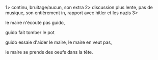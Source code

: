 
1> continu, bruitage/aucun, son extra
2> discussion plus lente, pas de musique, son entièrement in, rapport avec hitler et les nazis
3> 

le maire n'écoute pas guido, 

guido fait tomber le pot

guido essaie d'aider le maire, le maire en veut pas,

le maire se prends des oeufs dans la tête. 

